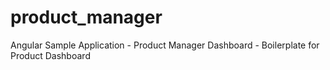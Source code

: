 # product_manager
Angular Sample Application - Product Manager Dashboard - Boilerplate for Product Dashboard
